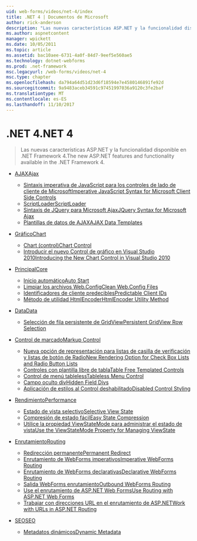 ```yaml
---
uid: web-forms/videos/net-4/index
title: .NET 4 | Documentos de Microsoft
author: rick-anderson
description: "Las nuevas características ASP.NET y la funcionalidad disponible en .NET Framework 4."
ms.author: aspnetcontent
manager: wpickett
ms.date: 10/05/2011
ms.topic: article
ms.assetid: bac10aee-6731-4a0f-84d7-9eef5e560ae5
ms.technology: dotnet-webforms
ms.prod: .net-framework
msc.legacyurl: /web-forms/videos/net-4
msc.type: chapter
ms.openlocfilehash: da794a64d51d23d6f18594e7e4580146891fe92d
ms.sourcegitcommit: 9a9483aceb34591c97451997036a9120c3fe2baf
ms.translationtype: MT
ms.contentlocale: es-ES
ms.lasthandoff: 11/10/2017
---
```

<a name="net-4"></a><span data-ttu-id="1761f-103">.NET 4</span><span class="sxs-lookup"><span data-stu-id="1761f-103">.NET 4</span></span>
====================
> <span data-ttu-id="1761f-104">Las nuevas características ASP.NET y la funcionalidad disponible en .NET Framework 4.</span><span class="sxs-lookup"><span data-stu-id="1761f-104">The new ASP.NET features and functionality available in the .NET Framework 4.</span></span>


- [<span data-ttu-id="1761f-105">AJAX</span><span class="sxs-lookup"><span data-stu-id="1761f-105">Ajax</span></span>](ajax/index.md)

    - [<span data-ttu-id="1761f-106">Sintaxis imperativa de JavaScript para los controles de lado de cliente de Microsoft</span><span class="sxs-lookup"><span data-stu-id="1761f-106">Imperative JavaScript Syntax for Microsoft Client Side Controls</span></span>](ajax/aspnet-4-quick-hit-imperative-javascript-syntax-for-microsoft-client-side-controls.md)
    - [<span data-ttu-id="1761f-107">ScriptLoader</span><span class="sxs-lookup"><span data-stu-id="1761f-107">ScriptLoader</span></span>](ajax/aspnet-4-quick-hit-the-scriptloader.md)
    - [<span data-ttu-id="1761f-108">Sintaxis de JQuery para Microsoft Ajax</span><span class="sxs-lookup"><span data-stu-id="1761f-108">JQuery Syntax for Microsoft Ajax</span></span>](ajax/aspnet-4-quick-hit-jquery-syntax-for-microsoft-ajax.md)
    - [<span data-ttu-id="1761f-109">Plantillas de datos de AJAX</span><span class="sxs-lookup"><span data-stu-id="1761f-109">AJAX Data Templates</span></span>](ajax/aspnet-4-quick-hit-ajax-data-templates.md)
- [<span data-ttu-id="1761f-110">Gráfico</span><span class="sxs-lookup"><span data-stu-id="1761f-110">Chart</span></span>](chart/index.md)

    - [<span data-ttu-id="1761f-111">Chart (control)</span><span class="sxs-lookup"><span data-stu-id="1761f-111">Chart Control</span></span>](chart/aspnet-4-quick-hit-chart-control.md)
    - [<span data-ttu-id="1761f-112">Introducir el nuevo Control de gráfico en Visual Studio 2010</span><span class="sxs-lookup"><span data-stu-id="1761f-112">Introducing the New Chart Control in Visual Studio 2010</span></span>](chart/aspnet-4-how-do-i-introducing-the-new-chart-control-in-visual-studio-2010.md)
- [<span data-ttu-id="1761f-113">Principal</span><span class="sxs-lookup"><span data-stu-id="1761f-113">Core</span></span>](core/index.md)

    - [<span data-ttu-id="1761f-114">Inicio automático</span><span class="sxs-lookup"><span data-stu-id="1761f-114">Auto Start</span></span>](core/aspnet-4-quick-hit-auto-start.md)
    - [<span data-ttu-id="1761f-115">Limpiar los archivos Web.Config</span><span class="sxs-lookup"><span data-stu-id="1761f-115">Clean Web.Config Files</span></span>](core/aspnet-4-quick-hit-clean-webconfig-files.md)
    - [<span data-ttu-id="1761f-116">Identificadores de cliente predecibles</span><span class="sxs-lookup"><span data-stu-id="1761f-116">Predictable Client IDs</span></span>](core/aspnet-4-quick-hit-predictable-client-ids.md)
    - [<span data-ttu-id="1761f-117">Método de utilidad HtmlEncoder</span><span class="sxs-lookup"><span data-stu-id="1761f-117">HtmlEncoder Utility Method</span></span>](core/aspnet-4-quick-hit-the-htmlencoder-utility-method.md)
- [<span data-ttu-id="1761f-118">Data</span><span class="sxs-lookup"><span data-stu-id="1761f-118">Data</span></span>](data/index.md)

    - [<span data-ttu-id="1761f-119">Selección de fila persistente de GridView</span><span class="sxs-lookup"><span data-stu-id="1761f-119">Persistent GridView Row Selection</span></span>](data/aspnet-4-quick-hit-persistent-gridview-row-selection.md)
- [<span data-ttu-id="1761f-120">Control de marcado</span><span class="sxs-lookup"><span data-stu-id="1761f-120">Markup Control</span></span>](markup-control/index.md)

    - [<span data-ttu-id="1761f-121">Nueva opción de representación para listas de casilla de verificación y listas de botón de Radio</span><span class="sxs-lookup"><span data-stu-id="1761f-121">New Rendering Option for Check Box Lists and Radio Button Lists</span></span>](markup-control/aspnet-4-quick-hit-new-rendering-option-for-check-box-lists-and-radio-button-lists.md)
    - [<span data-ttu-id="1761f-122">Controles con plantilla libre de tabla</span><span class="sxs-lookup"><span data-stu-id="1761f-122">Table Free Templated Controls</span></span>](markup-control/aspnet-4-quick-hit-table-free-templated-controls.md)
    - [<span data-ttu-id="1761f-123">Control de menú tableless</span><span class="sxs-lookup"><span data-stu-id="1761f-123">Tableless Menu Control</span></span>](markup-control/aspnet-4-quick-hit-tableless-menu-control.md)
    - [<span data-ttu-id="1761f-124">Campo oculto div</span><span class="sxs-lookup"><span data-stu-id="1761f-124">Hidden Field Divs</span></span>](markup-control/aspnet-4-quick-hit-hidden-field-divs.md)
    - [<span data-ttu-id="1761f-125">Aplicación de estilos al Control deshabilitado</span><span class="sxs-lookup"><span data-stu-id="1761f-125">Disabled Control Styling</span></span>](markup-control/aspnet-4-quick-hit-disabled-control-styling.md)
- [<span data-ttu-id="1761f-126">Rendimiento</span><span class="sxs-lookup"><span data-stu-id="1761f-126">Performance</span></span>](performance/index.md)

    - [<span data-ttu-id="1761f-127">Estado de vista selectivo</span><span class="sxs-lookup"><span data-stu-id="1761f-127">Selective View State</span></span>](performance/aspnet-4-quick-hit-selective-view-state.md)
    - [<span data-ttu-id="1761f-128">Compresión de estado fácil</span><span class="sxs-lookup"><span data-stu-id="1761f-128">Easy State Compression</span></span>](performance/aspnet-4-quick-hit-easy-state-compression.md)
    - [<span data-ttu-id="1761f-129">Utilice la propiedad ViewStateMode para administrar el estado de vista</span><span class="sxs-lookup"><span data-stu-id="1761f-129">Use the ViewStateMode Property for Managing ViewState</span></span>](performance/how-do-i-use-the-viewstatemode-property-for-managing-viewstate.md)
- [<span data-ttu-id="1761f-130">Enrutamiento</span><span class="sxs-lookup"><span data-stu-id="1761f-130">Routing</span></span>](routing/index.md)

    - [<span data-ttu-id="1761f-131">Redirección permanente</span><span class="sxs-lookup"><span data-stu-id="1761f-131">Permanent Redirect</span></span>](routing/aspnet-4-quick-hit-permanent-redirect.md)
    - [<span data-ttu-id="1761f-132">Enrutamiento de WebForms imperativos</span><span class="sxs-lookup"><span data-stu-id="1761f-132">Imperative WebForms Routing</span></span>](routing/aspnet-4-quick-hit-imperative-webforms-routing.md)
    - [<span data-ttu-id="1761f-133">Enrutamiento de WebForms declarativas</span><span class="sxs-lookup"><span data-stu-id="1761f-133">Declarative WebForms Routing</span></span>](routing/aspnet-4-quick-hit-declarative-webforms-routing.md)
    - [<span data-ttu-id="1761f-134">Salida WebForms enrutamiento</span><span class="sxs-lookup"><span data-stu-id="1761f-134">Outbound WebForms Routing</span></span>](routing/aspnet-4-quick-hit-outbound-webforms-routing.md)
    - [<span data-ttu-id="1761f-135">Use el enrutamiento de ASP.NET Web Forms</span><span class="sxs-lookup"><span data-stu-id="1761f-135">Use Routing with ASP.NET Web Forms</span></span>](routing/how-do-i-use-routing-with-aspnet-web-forms.md)
    - [<span data-ttu-id="1761f-136">Trabajar con direcciones URL en el enrutamiento de ASP.NET</span><span class="sxs-lookup"><span data-stu-id="1761f-136">Work with URLs in ASP.NET Routing</span></span>](routing/how-do-i-work-with-urls-in-aspnet-routing.md)
- [<span data-ttu-id="1761f-137">SEO</span><span class="sxs-lookup"><span data-stu-id="1761f-137">SEO</span></span>](seo/index.md)

    - [<span data-ttu-id="1761f-138">Metadatos dinámicos</span><span class="sxs-lookup"><span data-stu-id="1761f-138">Dynamic Metadata</span></span>](seo/aspnet-4-quick-hit-dynamic-metadata.md)
